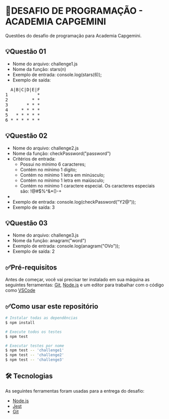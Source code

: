 # 🚀DESAFIO DE PROGRAMAÇÃO - ACADEMIA CAPGEMINI

Questões do desafio de programação para Academia Capgemini.


## 💡Questão 01

- Nome do arquivo: challenge1.js
- Nome da função: stars(n)
- Exemplo de entrada: console.log(stars(6));
- Exemplo de saída:
<pre>
  A|B|C|D|E|F
1           *
2         * *
3       * * *
4     * * * *
5   * * * * *
6 * * * * * *
</pre>

## 💡Questão 02

- Nome do arquivo: challenge2.js
- Nome da função: checkPassword("password")
- Critérios de entrada:
   * Possui no mínimo 6 caracteres;
   * Contém no mínimo 1 digito;
   * Contém no mínimo 1 letra em minúsculo;
   * Contém no mínimo 1 letra em maiúsculo;
   * Contém no mínimo 1 caractere especial. Os caracteres especiais são: !@#$%^&*()-+
- 
- Exemplo de entrada: console.log(checkPassword("Y2@"));
- Exemplo de saída: 3


## 💡Questão 03

- Nome do arquivo: challenge3.js
- Nome da função: anagram("word")
- Exemplo de entrada: console.log(anagram("OVo"));
- Exemplo de saída: 2


## ✅Pré-requisitos

Antes de começar, você vai precisar ter instalado em sua máquina as seguintes ferramentas:
[Git](https://git-scm.com), [Node.js](https://nodejs.org/en/) e um editor para trabalhar com o código como [VSCode](https://code.visualstudio.com/)


## ✅Como usar este repositório

```bash
# Instalar todas as dependências
$ npm install

# Execute todos os testes
$ npm test

# Executar testes por nome
$ npm test -- 'challenge1'
$ npm test -- 'challenge2'
$ npm test -- 'challenge3'
```

## 🛠 Tecnologias

As seguintes ferramentas foram usadas para a entrega do desafio:

- [Node.js](https://nodejs.org/pt-BR/)
- [Jest](https://jestjs.io/pt-BR/)
- [Git](https://git-scm.com/)